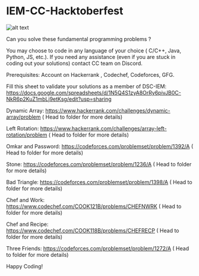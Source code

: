 # IEM-CC-Hacktoberfest
![alt text](https://raw.githubusercontent.com/divyake/Cysec-Hacktoberfest/dcc84465cfcff73981f8fcb5c8fe3b1710c007e1/assets/logo.svg)

Can you solve these fundamental programming problems ?

You may choose to code in any language of your choice ( C/C++, Java, Python, JS, etc.). If you need any assistance (even if you are stuck in coding out your solutions) contact CC team on Discord.

Prerequisites: Account on Hackerrank , Codechef, Codeforces, GFG.

Fill this sheet to validate your solutions as a member of DSC-IEM: https://docs.google.com/spreadsheets/d/1N5Q4S1zyA8OrRy6pivJB0C-NkR6p2KuZ1mbLj9etKsg/edit?usp=sharing

Dynamic Array: https://www.hackerrank.com/challenges/dynamic-array/problem ( Head to folder for more details)

Left Rotation: https://www.hackerrank.com/challenges/array-left-rotation/problem ( Head to folder for more details)

Omkar and Password: https://codeforces.com/problemset/problem/1392/A ( Head to folder for more details)

Stone: https://codeforces.com/problemset/problem/1236/A ( Head to folder for more details)

Bad Triangle: https://codeforces.com/problemset/problem/1398/A ( Head to folder for more details)

Chef and Work: https://www.codechef.com/COOK121B/problems/CHEFNWRK ( Head to folder for more details)

Chef and Recipe: https://www.codechef.com/COOK118B/problems/CHEFRECP ( Head to folder for more details)

Three Friends: https://codeforces.com/problemset/problem/1272/A ( Head to folder for more details)

Happy Coding!

